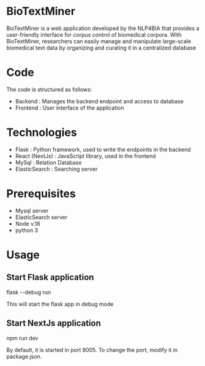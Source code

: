 # BioTextMiner
BioTextMiner is a web application developed by the NLP4BIA  that provides a user-friendly interface for corpus control of biomedical corpora. With BioTextMiner, researchers can easily manage and manipulate large-scale biomedical text data by organizing and curating it in a centralized database


# Code
The code is structured as follows:
- Backend : Manages the backend endpoint and access to database
- Frontend : User interface of the application

# Technologies
- Flask : Python framework, used to write the endpoints in the backend
- React (NextJs) : JavaScript library, used in the frontend
- MySql : Relation Database
- ElasticSearch : Searching server

# Prerequisites
- Mysql server
- ElasticSearch server
- Node v.18
- python 3

# Usage
## Start Flask application
flask --debug run

This will start the flask app in debug mode

## Start NextJs application
npm run dev

By default, it is started in port 8005. To change the port, modify it in package.json.


